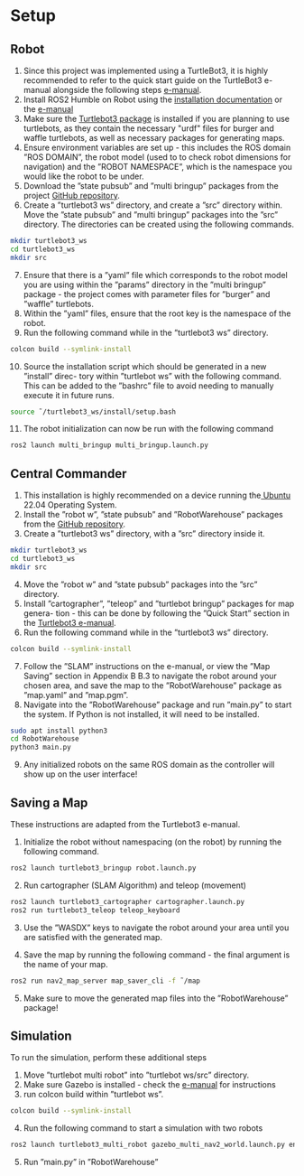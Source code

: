 # Setup
## Robot
1. Since this project was implemented using a TurtleBot3, it is highly recommended
to refer to the quick start guide on the TurtleBot3 e-manual alongside the following
steps [e-manual](https://emanual.robotis.com/docs/en/platform/turtlebot3/overview/).
2. Install ROS2 Humble on Robot using the [installation documentation](https://emanual.robotis.com/docs/en/platform/turtlebot3/overview/) or the [e-manual](https://emanual.robotis.com/docs/en/platform/turtlebot3/overview/)
3. Make sure the [Turtlebot3 package](https://github.com/ROBOTIS-GIT/turtlebot3) is installed if you are
planning to use turtlebots, as they contain the necessary "urdf" files for burger and
waffle turtlebots, as well as necessary packages for generating maps.
4. Ensure environment variables are set up - this includes the ROS domain ”ROS DOMAIN”,
the robot model (used to to check robot dimensions for navigation) and the
”ROBOT NAMESPACE”, which is the namespace you would like the robot to be
under.
5. Download the ”state pubsub” and ”multi bringup” packages from the project
[GitHub repository](https://github.com/marguhrita/RobotWarehousePackages).
6. Create a ”turtlebot3 ws” directory, and create a ”src” directory within. Move
the ”state pubsub” and ”multi bringup” packages into the ”src” directory. The
directories can be created using the following commands.
```bash
mkdir turtlebot3_ws
cd turtlebot3_ws
mkdir src
```
7. Ensure that there is a ”yaml” file which corresponds to the robot model you are
using within the ”params” directory in the ”multi bringup” package - the project
comes with parameter files for ”burger” and ”waffle” turtlebots.
8. Within the ”yaml” files, ensure that the root key is the namespace of the robot.
9. Run the following command while in the ”turtlebot3 ws” directory.

```bash
colcon build --symlink-install
```

10. Source the installation script which should be generated in a new ”install” direc-
tory within ”turtlebot ws” with the following command. This can be added to the
”bashrc” file to avoid needing to manually execute it in future runs.

```bash
source ˜/turtlebot3_ws/install/setup.bash
```

11. The robot initialization can now be run with the following command
```bash
ros2 launch multi_bringup multi_bringup.launch.py
```

## Central Commander
1. This installation is highly recommended on a device running the[ Ubuntu](file:///C:/Users/Alastair/Downloads/Robot_Warehouse_Report-4.pdf#cite.ubuntu-website) 22.04
Operating System.
2. Install the ”robot w”, ”state pubsub” and ”RobotWarehouse” packages from the
[GitHub repository](file:///C:/Users/Alastair/Downloads/Robot_Warehouse_Report-4.pdf#cite.robotwarehouse-github).
3. Create a ”turtlebot3 ws” directory, with a ”src” directory inside it.

```bash
mkdir turtlebot3_ws
cd turtlebot3_ws
mkdir src
```

4. Move the ”robot w” and ”state pubsub” packages into the ”src” directory.
5. Install ”cartographer”, ”teleop” and ”turtlebot bringup” packages for map genera-
tion - this can be done by following the ”Quick Start” section in the [Turtlebot3 e-manual](file:///C:/Users/Alastair/Downloads/Robot_Warehouse_Report-4.pdf#cite.turtlebot3_emanual).
6. Run the following command while in the ”turtlebot3 ws” directory.

```bash
colcon build --symlink-install
```

7. Follow the ”SLAM” instructions on the e-manual, or view the ”Map Saving”
section in Appendix B B.3 to navigate the robot around your chosen area, and
save the map to the ”RobotWarehouse” package as ”map.yaml” and ”map.pgm”.
8. Navigate into the ”RobotWarehouse” package and run ”main.py” to start the system. If Python is not installed, it will need to be installed.

```bash
sudo apt install python3
cd RobotWarehouse
python3 main.py
```

9. Any initialized robots on the same ROS domain as the controller will show up on
the user interface!

## Saving a Map
These instructions are adapted from the Turtlebot3 e-manual.
1. Initialize the robot without namespacing (on the robot) by running the following command.
```bash
ros2 launch turtlebot3_bringup robot.launch.py
```

2. Run cartographer (SLAM Algorithm) and teleop (movement)
```bash
ros2 launch turtlebot3_cartographer cartographer.launch.py
ros2 run turtlebot3_teleop teleop_keyboard
```

3. Use the ”WASDX” keys to navigate the robot around your area until you are
satisfied with the generated map.

4. Save the map by running the following command - the final argument is the name
of your map.
```bash
ros2 run nav2_map_server map_saver_cli -f ˜/map
```

5. Make sure to move the generated map files into the ”RobotWarehouse” package!

## Simulation

To run the simulation, perform these additional steps
1. Move ”turtlebot multi robot” into ”turtlebot ws/src” directory.
2. Make sure Gazebo is installed - check the [e-manual]() for instructions
3. run colcon build within ”turtlebot ws”.
```bash
colcon build --symlink-install
```
4. Run the following command to start a simulation with two robots
```bash
ros2 launch turtlebot3_multi_robot gazebo_multi_nav2_world.launch.py enable
```
5. Run ”main.py” in ”RobotWarehouse”